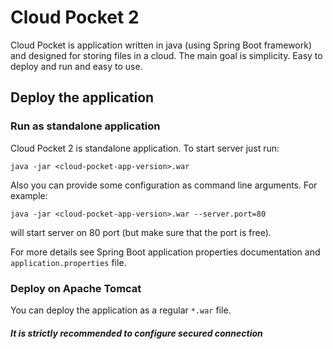 # Cloud Pocket 2

Cloud Pocket is application written in java (using Spring Boot framework) and designed for storing files in a cloud.
The main goal is simplicity. Easy to deploy and run and easy to use.

## Deploy the application

### Run as standalone application

Cloud Pocket 2 is standalone application. To start server just run:

`java -jar <cloud-pocket-app-version>.war`

Also you can provide some configuration as command line arguments. For example:

`java -jar <cloud-pocket-app-version>.war --server.port=80`

will start server on 80 port (but make sure that the port is free).

For more details see Spring Boot application properties documentation and `application.properties` file.

### Deploy on Apache Tomcat

You can deploy the application as a regular `*.war` file.

##### _It is strictly recommended to configure secured connection_

